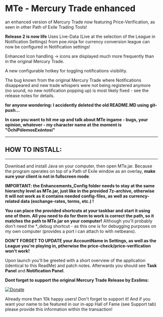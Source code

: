 # MTe - Mercury Trade enhanced
an enhanced version of Mercury Trade now featuring Price-Verification, as seen in other Path of Exile Trading Tools!


**Release 2 is now life**
Uses Live-Data (Live at the selection of the League in Notification Settings) from poe.ninja for currency conversion
  league can now be configured in Notification settings!
  
Enhanced Icon handling -> icons are displayed much more frequently than in the original Mercury Trade.

A new configurable hotkey for toggling notifications visibility.

The bug known from the original Mercury Trade where Notifications disappeared and new trade whispers were not being registered anymore (no sound, no new notification popping up) is most likely fixed - see the release notes for details.

**for anyone wondering:
I accidently deleted the old README.MD using git-push...**

**In case you want to hit me up and talk about MTe ingame - bugs, your opinion, whatever - my character name at the moment is "ÓchiPólemosExóntosi"**

---
## HOW TO INSTALL:
---

Download and install Java on your computer, then open MTe.jar. Because the program operates on top of a Path of Exile window as an overlay, **make sure your client is not in fullscreen mode**.

**IMPORTANT: the Enhancements_Config folder needs to stay at the same hierarchy level as MTe.jar, just like in the provided 7z-archive, otherwise it will not work as it contains needed config-files, as well as currency-related data (exchange-rates, terms, etc.) !**

**You can place the provided shortcuts at your taskbar and start it using one of them.
All you need to do for them to work is correct the path, so it matches the path to MTe.jar on your computer!**
Although you'll probably don't need the *_debug shortcut - as this one is for debugging purposes on my own computer (provides a port i can attach to with netbeans).

**DON'T FORGET TO UPDATE your AccountName in Settings, as well as the League you're playing in, ptherwise the price-check/price-verification won't work!**

Upon launch you'll be greeted with a short overview of the application (identical to this ReadMe) and patch notes. Afterwards you should see **Task Panel** and **Notification Panel**.




**Dont forget to support the original Mercury Trade Release by Exslims:**

[![Donate](https://www.paypalobjects.com/webstatic/en_US/i/buttons/PP_logo_h_150x38.png)](https://www.paypal.me/mercurytrade) 

Already more than 10k happy users! Don't forget to support it! And if you want your name to be featured in our in-app Hall of Fame (see Support tab) please provide this information within the transaction!
